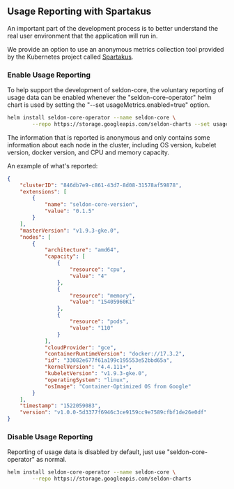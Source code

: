 ## Usage Reporting with Spartakus

An important part of the development process is to better understand the real user environment that the application will run in.

We provide an option to use an anonymous metrics collection tool provided by the Kubernetes project called [Spartakus](https://github.com/kubernetes-incubator/spartakus).

### Enable Usage Reporting

To help support the development of seldon-core, the voluntary reporting of usage data can be enabled whenever the "seldon-core-operator" helm chart is used  by setting the "--set usageMetrics.enabled=true" option.

```bash
helm install seldon-core-operator --name seldon-core \
        --repo https://storage.googleapis.com/seldon-charts --set usageMetrics.enabled=true
```

The information that is reported is anonymous and only contains some information about each node in the cluster, including OS version, kubelet version, docker version, and CPU and memory capacity.

An example of what's reported:
```json
{
    "clusterID": "846db7e9-c861-43d7-8d08-31578af59878",
    "extensions": [
        {
            "name": "seldon-core-version",
            "value": "0.1.5"
        }
    ],
    "masterVersion": "v1.9.3-gke.0",
    "nodes": [
        {
            "architecture": "amd64",
            "capacity": [
                {
                    "resource": "cpu",
                    "value": "4"
                },
                {
                    "resource": "memory",
                    "value": "15405960Ki"
                },
                {
                    "resource": "pods",
                    "value": "110"
                }
            ],
            "cloudProvider": "gce",
            "containerRuntimeVersion": "docker://17.3.2",
            "id": "33082e677f61a199c195553e52bbd65a",
            "kernelVersion": "4.4.111+",
            "kubeletVersion": "v1.9.3-gke.0",
            "operatingSystem": "linux",
            "osImage": "Container-Optimized OS from Google"
        }
    ],
    "timestamp": "1522059083",
    "version": "v1.0.0-5d3377f6946c3ce9159cc9e7589cfbf1de26e0df"
}
```

### Disable Usage Reporting

Reporting of usage data is disabled by default, just use "seldon-core-operator" as normal.

```bash
helm install seldon-core-operator --name seldon-core \
        --repo https://storage.googleapis.com/seldon-charts
```

